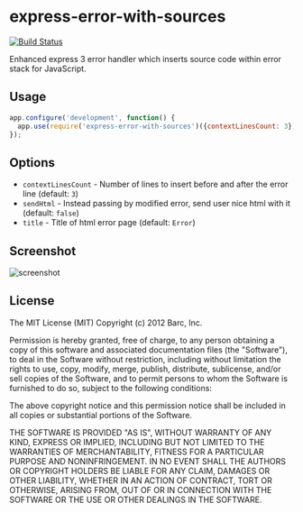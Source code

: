 # express-error-with-sources

[![Build Status](https://travis-ci.org/floatdrop/express-error-with-sources.png?branch=master)](https://travis-ci.org/floatdrop/express-error-with-sources)

Enhanced express 3 error handler which inserts source code within error stack for
JavaScript.

## Usage

```javascript
app.configure('development', function() {
  app.use(require('express-error-with-sources')({contextLinesCount: 3}));
});
```

## Options

 * `contextLinesCount` - Number of lines to insert before and after the error line (default: `3`)
 * `sendHtml` - Instead passing by modified error, send user nice html with it (default: `false`)
 * `title` - Title of html error page (default: `Error`)

## Screenshot 

![screenshot](https://github.com/floatdrop/express-error-with-sources/raw/master/img/screenshot.png)

## License

The MIT License (MIT) Copyright (c) 2012 Barc, Inc.

Permission is hereby granted, free of charge, to any person obtaining a copy of this software and associated documentation files (the "Software"), to deal in the Software without restriction, including without limitation the rights to use, copy, modify, merge, publish, distribute, sublicense, and/or sell copies of the Software, and to permit persons to whom the Software is furnished to do so, subject to the following conditions:

The above copyright notice and this permission notice shall be included in all copies or substantial portions of the Software.

THE SOFTWARE IS PROVIDED "AS IS", WITHOUT WARRANTY OF ANY KIND, EXPRESS OR IMPLIED, INCLUDING BUT NOT LIMITED TO THE WARRANTIES OF MERCHANTABILITY, FITNESS FOR A PARTICULAR PURPOSE AND NONINFRINGEMENT. IN NO EVENT SHALL THE AUTHORS OR COPYRIGHT HOLDERS BE LIABLE FOR ANY CLAIM, DAMAGES OR OTHER LIABILITY, WHETHER IN AN ACTION OF CONTRACT, TORT OR OTHERWISE, ARISING FROM, OUT OF OR IN CONNECTION WITH THE SOFTWARE OR THE USE OR OTHER DEALINGS IN THE SOFTWARE.


